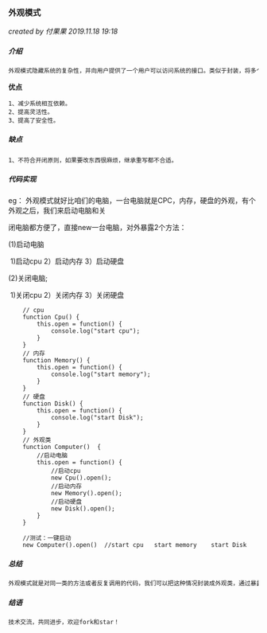 ### 外观模式

*created by 付果果  2019.11.18  19:18*

##### 介绍

```javascript
外观模式隐藏系统的复杂性，并向用户提供了一个用户可以访问系统的接口。类似于封装，将多个封装好的子类封装在一个外观类中，我们通过外观类，去快速调用子类应用。
```

**优点** 

```
1、减少系统相互依赖。 
2、提高灵活性。 
3、提高了安全性。
```

##### 缺点

```
1、不符合开闭原则，如果要改东西很麻烦，继承重写都不合适。
```

##### 代码实现

eg： 外观模式就好比咱们的电脑，一台电脑就是CPC，内存，硬盘的外观，有个外观之后，我们来启动电脑和关

闭电脑都方便了，直接new一台电脑，对外暴露2个方法：

(1)启动电脑

​	1)启动cpu        2）启动内存          3）启动硬盘

(2)关闭电脑;

​	1)关闭cpu         2）关闭内存         3）关闭硬盘

```
    // cpu    
    function Cpu() {
        this.open = function() {
            console.log("start cpu");
        }        
    }
    // 内存
    function Memory() {
        this.open = function() {
            console.log("start memory");
        } 
    }
    // 硬盘
    function Disk() {
        this.open = function() {
            console.log("start Disk");
        } 
    }
    // 外观类
    function Computer()  {
    	//启动电脑
        this.open = function() {
            //启动cpu
            new Cpu().open();
            //启动内存
            new Memory().open();
            //启动硬盘
            new Disk().open();
        }
    }

    //测试：一键启动
    new Computer().open()  //start cpu   start memory    start Disk
```

##### 总结

```javascript
外观模式就是对同一类的方法或者反复调用的代码，我们可以把这种情况封装成外观类，通过暴露外观类来快速调用内部的方法。
```

##### 结语

```javascript
技术交流，共同进步，欢迎fork和star！
```


